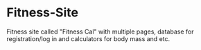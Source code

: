 # Fitness-Site
Fitness site called "Fitness Cal" with multiple pages, database for registration/log in and calculators for body mass and etc.
